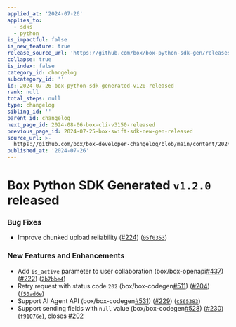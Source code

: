 ```yaml
---
applied_at: '2024-07-26'
applies_to:
  - sdks
  - python
is_impactful: false
is_new_feature: true
release_source_url: 'https://github.com/box/box-python-sdk-gen/releases/tag/v1.2.0'
collapse: true
is_index: false
category_id: changelog
subcategory_id: ''
id: 2024-07-26-box-python-sdk-generated-v120-released
rank: null
total_steps: null
type: changelog
sibling_id: ''
parent_id: changelog
next_page_id: 2024-08-06-box-cli-v3150-released
previous_page_id: 2024-07-25-box-swift-sdk-new-gen-released
source_url: >-
  https://github.com/box/box-developer-changelog/blob/main/content/2024/07-26-box-python-sdk-generated-v120-released.md
published_at: '2024-07-26'
---
```

# Box Python SDK Generated `v1.2.0` released

### Bug Fixes

* Improve chunked upload reliability ([#224][1]) ([`05f0353`][2])

### New Features and Enhancements

* Add `is_active` parameter to user collaboration (box/box-openapi[#437][3]) ([#222][4]) ([`2b7bbe4`][5])
* Retry request with status code `202` (box/box-codegen[#511][6]) ([#204][7]) ([`f50ad6e`][8])
* Support AI Agent API (box/box-codegen[#531][9]) ([#229][10]) ([`c565383`][11])
* Support sending fields with `null` value (box/box-codegen[#528][12]) ([#230][13]) ([`f91076e`][14]), closes [#202][15]

[1]: https://github.com/box/box-codegen/issues/224

[2]: https://github.com/box/box-codegen/commit/05f035354a76dac0d71849523e4a28641ac92aee

[3]: https://github.com/box/box-codegen/issues/437

[4]: https://github.com/box/box-codegen/issues/222

[5]: https://github.com/box/box-codegen/commit/2b7bbe41ed23e50c6717148fa5e9e2c24a3f5897

[6]: https://github.com/box/box-codegen/issues/511

[7]: https://github.com/box/box-codegen/issues/204

[8]: https://github.com/box/box-codegen/commit/f50ad6e236003901792eb333738020cbdd8c8ae3

[9]: https://github.com/box/box-codegen/issues/531

[10]: https://github.com/box/box-codegen/issues/229

[11]: https://github.com/box/box-codegen/commit/c5653839e1a150377e7d5c4764d4c2a7b7d07c4a

[12]: https://github.com/box/box-codegen/issues/528

[13]: https://github.com/box/box-codegen/issues/230

[14]: https://github.com/box/box-codegen/commit/f91076e1bfbccae4a0dff4b66d7bafb5357858c5

[15]: https://github.com/box/box-codegen/issues/202
